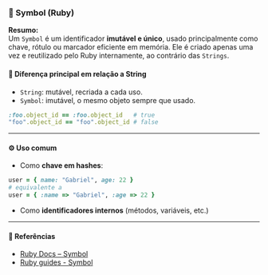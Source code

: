 ### 🧩 Symbol (Ruby)

**Resumo:**  
Um `Symbol` é um identificador **imutável e único**, usado principalmente como chave, rótulo ou marcador eficiente em memória. Ele é criado apenas uma vez e reutilizado pelo Ruby internamente, ao contrário das `Strings`.
#### 🧠 Diferença principal em relação a String
- `String`: mutável, recriada a cada uso.
- `Symbol`: imutável, o mesmo objeto sempre que usado.
``` ruby
:foo.object_id == :foo.object_id   # true  
"foo".object_id == "foo".object_id # false
```
---
#### ⚙️ Uso comum

- Como **chave em hashes**:
``` ruby
user = { name: "Gabriel", age: 22 }
# equivalente a
user = { :name => "Gabriel", :age => 22 }
```

- Como **identificadores internos** (métodos, variáveis, etc.)
---
#### 🧾 Referências

- [Ruby Docs – Symbol](https://ruby-doc.org/3.4.1/Symbol.html)
- [Ruby guides - Symbol](https://www.rubyguides.com/2018/02/ruby-symbols/)